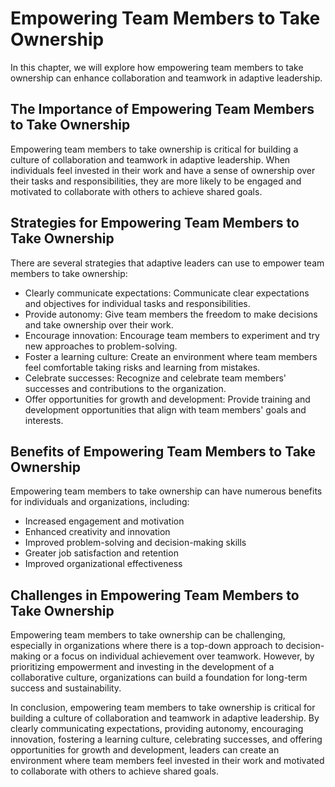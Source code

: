 # Empowering Team Members to Take Ownership

In this chapter, we will explore how empowering team members to take ownership can enhance collaboration and teamwork in adaptive leadership.

The Importance of Empowering Team Members to Take Ownership
-----------------------------------------------------------

Empowering team members to take ownership is critical for building a culture of collaboration and teamwork in adaptive leadership. When individuals feel invested in their work and have a sense of ownership over their tasks and responsibilities, they are more likely to be engaged and motivated to collaborate with others to achieve shared goals.

Strategies for Empowering Team Members to Take Ownership
--------------------------------------------------------

There are several strategies that adaptive leaders can use to empower team members to take ownership:

* Clearly communicate expectations: Communicate clear expectations and objectives for individual tasks and responsibilities.
* Provide autonomy: Give team members the freedom to make decisions and take ownership over their work.
* Encourage innovation: Encourage team members to experiment and try new approaches to problem-solving.
* Foster a learning culture: Create an environment where team members feel comfortable taking risks and learning from mistakes.
* Celebrate successes: Recognize and celebrate team members' successes and contributions to the organization.
* Offer opportunities for growth and development: Provide training and development opportunities that align with team members' goals and interests.

Benefits of Empowering Team Members to Take Ownership
-----------------------------------------------------

Empowering team members to take ownership can have numerous benefits for individuals and organizations, including:

* Increased engagement and motivation
* Enhanced creativity and innovation
* Improved problem-solving and decision-making skills
* Greater job satisfaction and retention
* Improved organizational effectiveness

Challenges in Empowering Team Members to Take Ownership
-------------------------------------------------------

Empowering team members to take ownership can be challenging, especially in organizations where there is a top-down approach to decision-making or a focus on individual achievement over teamwork. However, by prioritizing empowerment and investing in the development of a collaborative culture, organizations can build a foundation for long-term success and sustainability.

In conclusion, empowering team members to take ownership is critical for building a culture of collaboration and teamwork in adaptive leadership. By clearly communicating expectations, providing autonomy, encouraging innovation, fostering a learning culture, celebrating successes, and offering opportunities for growth and development, leaders can create an environment where team members feel invested in their work and motivated to collaborate with others to achieve shared goals.

